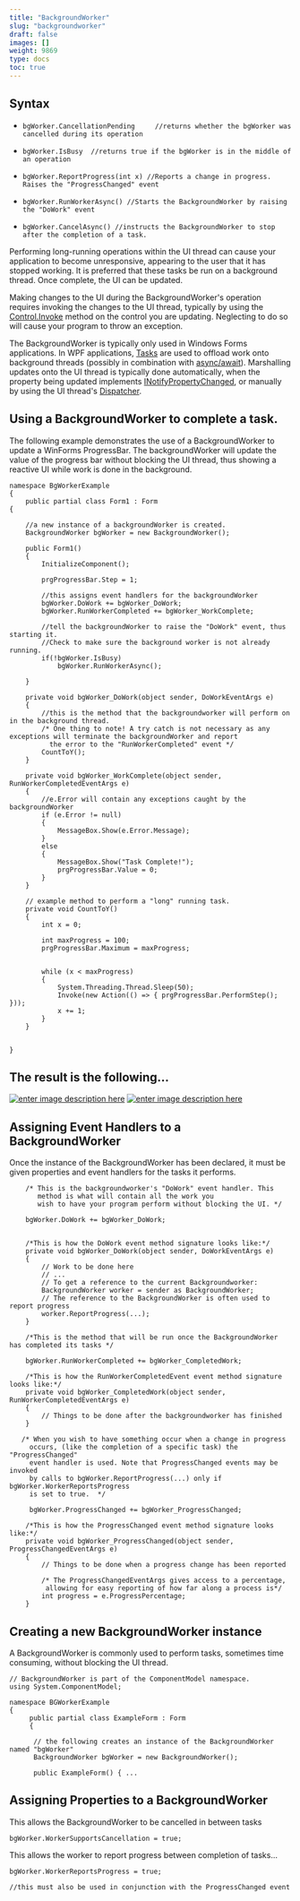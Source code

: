 ```yaml
---
title: "BackgroundWorker"
slug: "backgroundworker"
draft: false
images: []
weight: 9869
type: docs
toc: true
---
```


## Syntax

- `bgWorker.CancellationPending     //returns whether the bgWorker was cancelled during its operation `

- `bgWorker.IsBusy  //returns true if the bgWorker is in the middle of an operation`

- `bgWorker.ReportProgress(int x) //Reports a change in progress. Raises the "ProgressChanged" event`

- `bgWorker.RunWorkerAsync() //Starts the BackgroundWorker by raising the "DoWork" event`

- `bgWorker.CancelAsync() //instructs the BackgroundWorker to stop after the completion of a task.`

Performing long-running operations within the UI thread can cause your application to become unresponsive, appearing to the user that it has stopped working.  It is preferred that these tasks be run on a background thread.  Once complete, the UI can be updated.

Making changes to the UI during the BackgroundWorker's operation requires invoking the changes to the UI thread, typically by using the [Control.Invoke](https://msdn.microsoft.com/en-us/library/system.windows.forms.control.invoke(v=vs.110).aspx) method on the control you are updating.  Neglecting to do so will cause your program to throw an exception.

The BackgroundWorker is typically only used in Windows Forms applications.  In WPF applications, [Tasks](https://msdn.microsoft.com/en-us/library/system.threading.tasks.task(v=vs.110).aspx) are used to offload work onto background threads (possibly in combination with [async/await](https://msdn.microsoft.com/en-us/library/mt674882.aspx)).  Marshalling updates onto the UI thread is typically done <!-- if version .NET [gte 3.5] --> automatically, when the property being updated implements [INotifyPropertyChanged](https://msdn.microsoft.com/en-us/library/windows/apps/windows.ui.xaml.data.inotifypropertychanged.aspx), or manually <!-- end version if -->by using the UI thread's [Dispatcher](https://msdn.microsoft.com/en-us/library/system.windows.threading.dispatcher(v=vs.110).aspx).

## Using a BackgroundWorker to complete a task.
The following example demonstrates the use of a BackgroundWorker to update a WinForms ProgressBar. The backgroundWorker will update the value of the progress bar without blocking the UI thread, thus showing a reactive UI while work is done in the background.


    namespace BgWorkerExample
    {
        public partial class Form1 : Form
    {

        //a new instance of a backgroundWorker is created.
        BackgroundWorker bgWorker = new BackgroundWorker();
        
        public Form1()
        {
            InitializeComponent();

            prgProgressBar.Step = 1;

            //this assigns event handlers for the backgroundWorker
            bgWorker.DoWork += bgWorker_DoWork;
            bgWorker.RunWorkerCompleted += bgWorker_WorkComplete;

            //tell the backgroundWorker to raise the "DoWork" event, thus starting it.
            //Check to make sure the background worker is not already running.
            if(!bgWorker.IsBusy)
                bgWorker.RunWorkerAsync();
            
        }

        private void bgWorker_DoWork(object sender, DoWorkEventArgs e)
        {
            //this is the method that the backgroundworker will perform on in the background thread.
            /* One thing to note! A try catch is not necessary as any exceptions will terminate the backgroundWorker and report 
              the error to the "RunWorkerCompleted" event */
            CountToY();    
        }

        private void bgWorker_WorkComplete(object sender, RunWorkerCompletedEventArgs e)
        {
            //e.Error will contain any exceptions caught by the backgroundWorker
            if (e.Error != null)
            {
                MessageBox.Show(e.Error.Message);
            }
            else
            {
                MessageBox.Show("Task Complete!");
                prgProgressBar.Value = 0;
            }
        }

        // example method to perform a "long" running task.
        private void CountToY()
        {
            int x = 0;

            int maxProgress = 100;
            prgProgressBar.Maximum = maxProgress;
            

            while (x < maxProgress)
            {
                System.Threading.Thread.Sleep(50);
                Invoke(new Action(() => { prgProgressBar.PerformStep(); }));
                x += 1;
            }
        }


    }



**<h2>The result is the following...</h2>**

[![enter image description here][1]][1]
[![enter image description here][2]][2]


  [1]: http://i.stack.imgur.com/xGryX.png
  [2]: http://i.stack.imgur.com/CRarn.png

## Assigning Event Handlers to a BackgroundWorker
Once the instance of the BackgroundWorker has been declared, it must be given properties and event handlers for the tasks it performs.

        


        /* This is the backgroundworker's "DoWork" event handler. This 
           method is what will contain all the work you 
           wish to have your program perform without blocking the UI. */

        bgWorker.DoWork += bgWorker_DoWork;


        /*This is how the DoWork event method signature looks like:*/
        private void bgWorker_DoWork(object sender, DoWorkEventArgs e)
        {
            // Work to be done here   
            // ...
            // To get a reference to the current Backgroundworker:
            BackgroundWorker worker = sender as BackgroundWorker;
            // The reference to the BackgroundWorker is often used to report progress
            worker.ReportProgress(...);
        }

        /*This is the method that will be run once the BackgroundWorker has completed its tasks */

        bgWorker.RunWorkerCompleted += bgWorker_CompletedWork;

        /*This is how the RunWorkerCompletedEvent event method signature looks like:*/
        private void bgWorker_CompletedWork(object sender, RunWorkerCompletedEventArgs e)
        {
            // Things to be done after the backgroundworker has finished
        }

       /* When you wish to have something occur when a change in progress 
         occurs, (like the completion of a specific task) the "ProgressChanged" 
         event handler is used. Note that ProgressChanged events may be invoked
         by calls to bgWorker.ReportProgress(...) only if bgWorker.WorkerReportsProgress
         is set to true.  */

         bgWorker.ProgressChanged += bgWorker_ProgressChanged;

        /*This is how the ProgressChanged event method signature looks like:*/
        private void bgWorker_ProgressChanged(object sender, ProgressChangedEventArgs e)
        {
            // Things to be done when a progress change has been reported

            /* The ProgressChangedEventArgs gives access to a percentage,
             allowing for easy reporting of how far along a process is*/
            int progress = e.ProgressPercentage;
        }

## Creating a new BackgroundWorker instance
 A BackgroundWorker is commonly used to perform tasks, sometimes time consuming, without blocking the UI thread.   


    // BackgroundWorker is part of the ComponentModel namespace.
    using System.ComponentModel;

    namespace BGWorkerExample 
    {
         public partial class ExampleForm : Form 
         {

          // the following creates an instance of the BackgroundWorker named "bgWorker"
          BackgroundWorker bgWorker = new BackgroundWorker();

          public ExampleForm() { ...

## Assigning Properties to a BackgroundWorker
This allows the BackgroundWorker to be cancelled in between tasks

    bgWorker.WorkerSupportsCancellation = true;

This allows the worker to report progress between completion of tasks...

    bgWorker.WorkerReportsProgress = true;
    
    //this must also be used in conjunction with the ProgressChanged event






